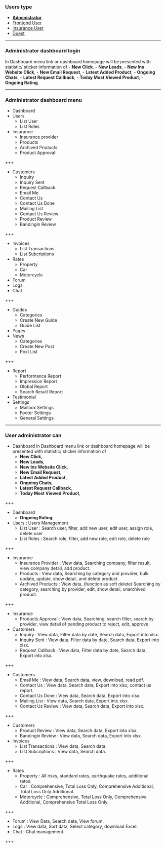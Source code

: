 ### Users type

- __[Administrator](https://gitpitch.com/rn-spark/insurance-comparison-portal/admin)__
- [Frontend User](https://gitpitch.com/rn-spark/insurance-comparison-portal/user)
- [Insurance User](https://gitpitch.com/rn-spark/insurance-comparison-portal/user-insurance)
- [Guest](https://gitpitch.com/rn-spark/insurance-comparison-portal/guest-user)

---

### Administrator dashboard login

In Dashboard menu link or dashboard homepage will be presented with statistic/ sticker information of 
    - __New Click__, 
    - __New Leads__, 
    - __New Ins Website Click__, 
    - __New Email Request__, 
    - __Latest Added Product__, 
    - __Ongoing Chats__, 
    - __Latest Request Callback__, 
    - __Today Most Viewed Product__, 
    - __Ongoing Rating__.

---

### Administrator dashboard menu

- Dashboard
- Users
    - List User
    - List Roles
- Insurance
    - Insurance provider
    - Products
    - Archived Products
    - Product Approval

+++

- Customers
    - Inquiry
    - Inquiry Sent
    - Request Callback
    - Email Me
    - Contact Us
    - Contact Us Done 
    - Mailing List
    - Contact Us Review
    - Product Review
    - Bandingin Review

+++

- Invoices
    - List Transactions
    - List Subcriptions
- Rates
    - Property
    - Car
    - Motorcycle
- Forum
- Logs
- Chat

+++

- Guides
    - Categories
    - Create New Guide
    - Guide List
- Pages
- News
    - Categories
    - Create New Post
    - Post List

+++

- Report
    - Performance Report
    - Impression Report
    - Global Report
    - Search Result Report
- Testimonial
- Settings
    - Mailbox Settings
    - Footer Settings
    - General Settings

---

### User administrator can

- Dashboard
In Dashboard menu link or dashboard homepage will be presented with statistic/ sticker information of 
    - __New Click__, 
    - __New Leads__, 
    - __New Ins Website Click__, 
    - __New Email Request__, 
    - __Latest Added Product__, 
    - __Ongoing Chats__, 
    - __Latest Request Callback__, 
    - __Today Most Viewed Product__, 

+++

- Dashboard
    - __Ongoing Rating__.
- Users : Users Management
    - List User : Search user, filter, add new user, edit user, assign role, delete user
    - List Roles : Search role, filter, add new role, edit role, delete role

+++

- Insurance
    - Insurance Provider : View data, Searching company, filter result, view company detail, add product.
    - Products : View data, Searching by category and provider, bulk update, update, show detail, and delete product.
    - Archived Products : View data, (function as soft delete) Searching by category, searching by provider, edit, show detail, unarchived product.

+++

- Insurance
    - Products Approval : View data, Searching, search filter, search by provider, view detail of pending product to reject, edit, approve.
- Customers
    - Inquiry : View data, Filter data by date, Search data, Export into xlsx.
    - Inquiry Sent : View data, Filter data by date, Search data, Export into xlsx.
    - Request Callback : View data, Filter data by date, Search data, Export into xlsx.

+++

- Customers
    - Email Me : View data, Search data, view, download, read pdf.
    - Contact Us : View data, Search data, Export into xlsx, contact us report.
    - Contact Us Done : View data, Search data, Export into xlsx.
    - Mailing List : View data, Search data, Export into xlsx.
    - Contact Us Review : View data, Search data, Export into xlsx.

+++

- Customers
    - Product Review : View data, Search data, Export into xlsx.
    - Bandingin Review : View data, Search data, Export into xlsx.
- Invoices
    - List Transactions : View data, Search data.
    - List Subcriptions : View data, Search data.

+++

- Rates
    - Property : All risks, standard rates, earthquake rates, additional rates.
    - Car : Comprehensive, Total Loss Only, Comprehensive Additional, Total Loss Only Additional.
    - Motorcycle : Comprehensive, Total Loss Only, Comprehensive Additional, Comprehensive Total Loss Only.

+++

- Forum : View Data, Search data, View forum.
- Logs  : View data, Sort data, Select category, download Excel.
- Chat  : Chat management.

+++